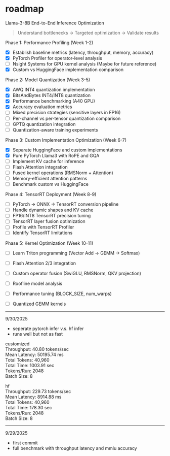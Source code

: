 # roadmap
Llama-3-8B End-to-End Inference Optimization
> Understand bottlenecks → Targeted optimization → Validate results  

Phase 1: Performance Profiling (Week 1-2)

- [x] Establish baseline metrics (latency, throughput, memory, accuracy)
- [x] PyTorch Profiler for operator-level analysis
- [ ] Nsight Systems for GPU kernel analysis (Maybe for future reference)
- [x] Custom vs HuggingFace implementation comparison

Phase 2: Model Quantization (Week 3-5)

- [x] AWQ INT4 quantization implementation
- [x] BitsAndBytes INT4/INT8 quantization
- [x] Performance benchmarking (A40 GPU)
- [x] Accuracy evaluation metrics
- [ ] Mixed precision strategies (sensitive layers in FP16)
- [ ] Per-channel vs per-tensor quantization comparison
- [ ] GPTQ quantization integration
- [ ] Quantization-aware training experiments

Phase 3: Custom Implementation Optimization (Week 6-7)

- [x] Separate HuggingFace and custom implementations
- [x] Pure PyTorch Llama3 with RoPE and GQA
- [ ] Implement KV cache for inference
- [ ] Flash Attention integration
- [ ] Fused kernel operations (RMSNorm + Attention)
- [ ] Memory-efficient attention patterns
- [ ] Benchmark custom vs HuggingFace

Phase 4: TensorRT Deployment (Week 8-9)

- [ ] PyTorch → ONNX → TensorRT conversion pipeline
- [ ] Handle dynamic shapes and KV cache
- [ ] FP16/INT8 TensorRT precision tuning
- [ ] TensorRT layer fusion optimization
- [ ] Profile with TensorRT Profiler
- [ ] Identify TensorRT limitations

Phase 5: Kernel Optimization (Week 10-11)

- [ ] Learn Triton programming (Vector Add → GEMM → Softmax)
- [ ] Flash Attention 2/3 integration
- [ ] Custom operator fusion (SwiGLU, RMSNorm, QKV projection)
- [ ] Roofline model analysis
- [ ] Performance tuning (BLOCK_SIZE, num_warps)
- [ ] Quantized GEMM kernels


---  

9/30/2025
- seperate pytorch infer v.s. hf infer
- runs well but not as fast

customized  
Throughput:      40.80 tokens/sec  
Mean Latency:    50195.74 ms  
Total Tokens:    40,960  
Total Time:      1003.91 sec  
Tokens/Run:      2048  
Batch Size:      8  

hf  
Throughput:      229.73 tokens/sec  
Mean Latency:    8914.88 ms  
Total Tokens:    40,960  
Total Time:      178.30 sec  
Tokens/Run:      2048  
Batch Size:      8  

---  

9/29/2025
- first commit
- full benchmark with throughput latency and mmlu accuracy


